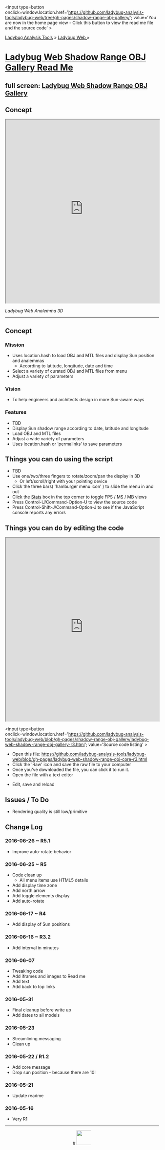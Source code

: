 ﻿
<span style=display:none; >[You are now in a GitHub source code view - click this link to view the home page]
( https://ladybug-analysis-tools.github.io/ladybug-web/shadow-range-obj-gallery/index.html#readme.md "View file as a web page." ) </span>
<input type=button onclick=window.location.href='https://github.com/ladybug-analysis-tools/ladybug-web/tree/gh-pages/shadow-range-obj-gallery/'; 
value='You are now in the home page view - Click this button to view the read me file and the source code' >

[Ladybug Analysis Tools]( https://ladybug-analysis-tools.github.io/ ) » [Ladybug Web ]( https://ladybug-analysis-tools.github.io/ladybug-web/ ) »


[Ladybug Web Shadow Range OBJ Gallery Read Me]( index.html#readme.md )
===

## full screen: [Ladybug Web Shadow Range OBJ Gallery]( https://ladybug-analysis-tools.github.io/ladybug-web/shadow-range-obj-gallery/ )


## Concept

<img src="https://cloud.githubusercontent.com/assets/547626/15700117/dbb0685c-2786-11e6-80ed-12df0a37adf9.png" style=display:none; width=800 >

<iframe src="https://ladybug-analysis-tools.github.io/ladybug-web/shadow-range-obj-gallery/" width="100%" height=600 ></iframe>

_Ladybug Web Analemma 3D_

***

## Concept

### Mission

* Uses location.hash to load OBJ and MTL files and display Sun position and analemmas 
	* According to latitude, longitude, date and time
* Select a variety of curated OBJ and MTL files from menu
* Adjust a variety of parameters


### Vision

* To help engineers and architects design in more Sun-aware ways  

### Features

* TBD
* Display Sun shadow range according to date, latitude and longitude
* Load OBJ and MTL files
* Adjust a wide variety of parameters
* Uses location.hash or 'permalinks' to save parameters


## Things you can do using the script

* TBD
* Use one/two/three fingers to rotate/zoom/pan the display in 3D
	* Or left/scroll/right with your pointing device 
* Click the three bars( 'hamburger menu icon' ) to slide the menu in and out
* Click the [Stats]( https://github.com/mrdoob/stats.js/ ) box in the top corner to toggle FPS / MS / MB views
* Press Control-U/Command-Option-U to view the source code
* Press Control-Shift-J/Command-Option-J to see if the JavaScript console reports any errors



## Things you can do by editing the code

<iframe src='https://ladybug-analysis-tools.github.io/ladybug-web/ace-view-r1.html#
	https://ladybug-analysis-tools.github.io/ladybug-web/shadow-range-obj-gallery/ladybug-web-shadow-range-obj-gallery-r3.html' width=100% height=600 ></iframe>

<input type=button onclick=window.location.href='https://github.com/ladybug-analysis-tools/ladybug-web/blob/gh-pages/shadow-range-obj-gallery/ladybug-web-shadow-range-obj-gallery-r3.html';
value='Source code listing' >

* Open this file: https://github.com/ladybug-analysis-tools/ladybug-web/blob/gh-pages/ladybug-web-shadow-range-obj-core-r3.html
* Click the 'Raw' icon and save the raw file to your computer
* Once you've downloaded the file, you can click it to run it.
* Open the file with a text editor
<!--
//* Scroll to line 57 and 88 and comment out - add '//' - the default location of Sydney 
//* Uncomment - remove the '//' - on any of the other default file names.
-->
* Edit, save and reload


## Issues / To Do

* Rendering quality is still low/primitive


## Change Log

### 2016-06-26 ~ R5.1

* Improve auto-rotate behavior

### 2016-06-25 ~ R5

* Code clean up
	* All menu items use HTML5 details
* Add display time zone
* Add north arrow
* Add toggle elements display
* Add auto-rotate 


### 2016-06-17 ~ R4

* Add display of Sun positions

### 2016-06-16 ~ R3.2

* Add interval in minutes

### 2016-06-07

* Tweaking code
* Add iframes and images to Read me
* Add text
* Add back to top links

### 2016-05-31

* Final cleanup before write up
* Add dates to all models


### 2016-05-23

* Streamlining messaging
* Clean up

### 2016-05-22 / R1.2

* Add core message
* Drop sun position - because there are 10!

### 2016-05-21

* Update readme


### 2016-05-16

* Very R1

***

<center title="Ladybug Web" >
# <a href=javascript:window.scrollTo(0,0); style=text-decoration:none; ><img src="https://ladybug-analysis-tools.github.io/images/ladybug-logo.png" width=48 ></a>
</center>